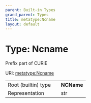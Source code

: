 ```yaml
---
parent: Built-in Types
grand_parent: Types
title: metatype:Ncname
layout: default
---
```


# Type: Ncname


Prefix part of CURIE

URI: [metatype:Ncname](https://linkml.github.io/linkml-model/docs/types/Ncname)

|  |  |  |
| --- | --- | --- |
| Root (builtin) type | | **NCName** |
| Representation | | str |
